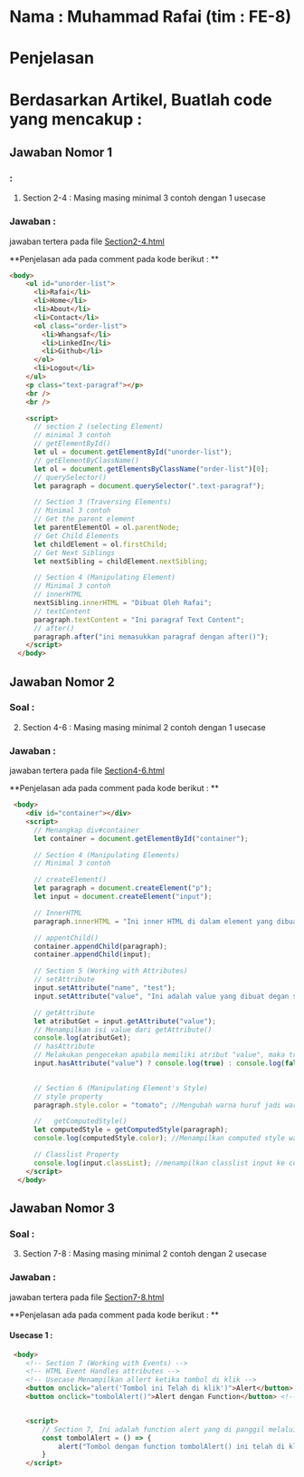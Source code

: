 # Nama : Muhammad Rafai (tim : FE-8)

# Penjelasan

# Berdasarkan Artikel, Buatlah code yang mencakup :

## Jawaban Nomor 1
###  :
1. Section 2-4 : Masing masing minimal 3 contoh dengan 1 usecase

### Jawaban :
jawaban tertera pada file [Section2-4.html](https://github.com/rafai123/Tugas-DOM-kak-Tata/blob/main/section2-4.html "Github Rafai")

**Penjelasan ada pada comment pada kode berikut : **

```html
<body>
    <ul id="unorder-list">
      <li>Rafai</li>
      <li>Home</li>
      <li>About</li>
      <li>Contact</li>
      <ol class="order-list">
        <li>Whangsaf</li>
        <li>LinkedIn</li>
        <li>Github</li>
      </ol>
      <li>Logout</li>
    </ul>
    <p class="text-paragraf"></p>
    <br />
    <br />

    <script>
      // section 2 (selecting Element)
      // minimal 3 contoh
      // getElementById()
      let ul = document.getElementById("unorder-list");
      // getElementByClassName()
      let ol = document.getElementsByClassName("order-list")[0];
      // querySelector()
      let paragraph = document.querySelector(".text-paragraf");

      // Section 3 (Traversing Elements)
      // Minimal 3 contoh
      // Get the parent element
      let parentElementOl = ol.parentNode;
      // Get Child Elements
      let childElement = ol.firstChild;
      // Get Next Siblings
      let nextSibling = childElement.nextSibling;

      // Section 4 (Manipulating Element)
      // Minimal 3 contoh
      // innerHTML
      nextSibling.innerHTML = "Dibuat Oleh Rafai";
      // textContent
      paragraph.textContent = "Ini paragraf Text Content";
      // after()
      paragraph.after("ini memasukkan paragraf dengan after()");
    </script>
  </body>
```

## Jawaban Nomor 2
### Soal :
2. Section 4-6 : Masing masing minimal 2 contoh dengan 1 usecase


### Jawaban :
jawaban tertera pada file [Section4-6.html](https://github.com/rafai123/Tugas-DOM-kak-Tata/blob/main/section4-6.html "Github Rafai")

**Penjelasan ada pada comment pada kode berikut : **

``` html
 <body>
    <div id="container"></div>
    <script>
      // Menangkap div#container
      let container = document.getElementById("container");

      // Section 4 (Manipulating Elements)
      // Minimal 3 contoh

      // createElement()
      let paragraph = document.createElement("p");
      let input = document.createElement("input");

      // InnerHTML
      paragraph.innerHTML = "Ini inner HTML di dalam element yang dibuat dengan createElement";

      // appentChild()
      container.appendChild(paragraph);
      container.appendChild(input);

      // Section 5 (Working with Attributes)
      // setAttribute
      input.setAttribute("name", "test");
      input.setAttribute("value", "Ini adalah value yang dibuat degan setAtribute()");

      // getAttribute
      let atributGet = input.getAttribute("value");
      // Menampilkan isi value dari getAttribute()
      console.log(atributGet);
      // hasAttribute
      // Melakukan pengecekan apabila memiliki atribut "value", maka true. jika tidak maka false
      input.hasAttribute("value") ? console.log(true) : console.log(false);

      
      // Section 6 (Manipulating Element's Style)
      // style property
      paragraph.style.color = "tomato"; //Mengubah warna huruf jadi warna Tomato

      //   getComputedStyle()
      let computedStyle = getComputedStyle(paragraph);
      console.log(computedStyle.color); //Menampilkan computed style warna huruf dari paragraph ke console

      // Classlist Property
      console.log(input.classList); //menampilkan classlist input ke console.log
    </script>
  </body>
```


## Jawaban Nomor 3
### Soal :
3.  Section 7-8 : Masing masing minimal 2 contoh dengan 2 usecase

### Jawaban :
jawaban tertera pada file [Section7-8.html](https://github.com/rafai123/Tugas-DOM-kak-Tata/blob/main/section7-8.html "Github Rafai")

**Penjelasan ada pada comment pada kode berikut : **

#### Usecase 1 :

``` html
 <body>
    <!-- Section 7 (Working with Events) -->
    <!-- HTML Event Handles attributes -->
    <!-- Usecase Menampilkan allert ketika tombol di klik -->
    <button onclick="alert('Tombol ini Telah di klik')">Alert</button> <!--Menampilkan alert() melalui html hamdles secara langsung -->
    <button onclick="tombolAlert()">Alert dengan Function</button> <!-- Ketika tombol di klik, memunculkan function tombolAlert()-->


    <script>
        // Section 7, Ini adalah function alert yang di panggil melalui atribut onclick
        const tombolAlert = () => {
            alert("Tombol dengan function tombolAlert() ini telah di klik")
        }
    </script>
```


